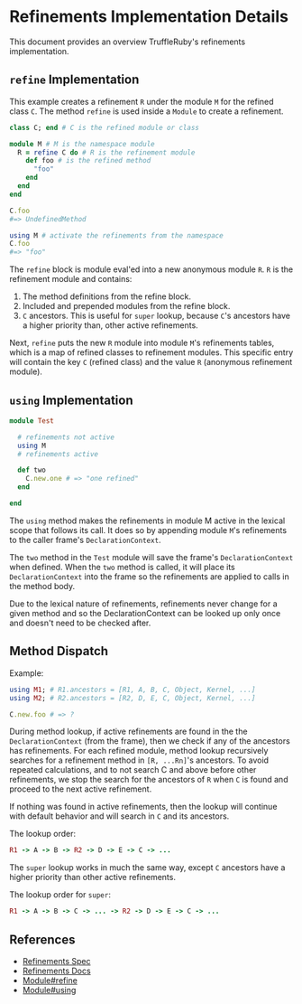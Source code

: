 # Refinements Implementation Details

This document provides an overview TruffleRuby's refinements implementation.

## `refine` Implementation

This example creates a refinement `R` under the module `M` for the refined class
`C`. The method `refine` is used inside a `Module` to create a refinement.

```ruby
class C; end # C is the refined module or class

module M # M is the namespace module
  R = refine C do # R is the refinement module
    def foo # is the refined method
      "foo"
    end
  end
end

C.foo
#=> UndefinedMethod

using M # activate the refinements from the namespace
C.foo
#=> "foo"
```

The `refine` block is module eval'ed into a new anonymous module `R`.
`R` is the refinement module and contains:
1. The method definitions from the refine block.
2. Included and prepended modules from the refine block.
3. `C` ancestors. This is useful for `super` lookup, because `C`'s ancestors have a higher priority than, other active refinements.

Next, `refine` puts the new `R` module into module `M`'s refinements tables,
which is a map of refined classes to refinement modules. This specific entry
will contain the key `C` (refined class) and the value `R` (anonymous refinement
module).

## `using` Implementation

```ruby
module Test

  # refinements not active
  using M
  # refinements active

  def two
    C.new.one # => "one refined"
  end

end
```

The `using` method makes the refinements in module M active in the lexical scope
that follows its call. It does so by appending module `M`'s refinements to the
caller frame's `DeclarationContext`.

The `two` method in the `Test` module will save the frame's `DeclarationContext`
when defined. When the `two` method is called, it will place its
`DeclarationContext` into the frame so the refinements are applied to calls in
the method body.

Due to the lexical nature of refinements, refinements never change for a given
method and so the DeclarationContext can be looked up only once and doesn't need
to be checked after.

## Method Dispatch
Example:
```ruby
using M1; # R1.ancestors = [R1, A, B, C, Object, Kernel, ...]
using M2; # R2.ancestors = [R2, D, E, C, Object, Kernel, ...]

C.new.foo # => ?
```

During method lookup, if active refinements are found in the the `DeclarationContext` (from the frame),
then we check if any of the ancestors has refinements.
For each refined module, method lookup recursively searches for a refinement method in `[R, ...Rn]`'s ancestors.
To avoid repeated calculations, and to not search C and above before other refinements,
we stop the search for the ancestors of `R` when `C` is found and proceed to the next active refinement.

If nothing was found in active refinements, then the lookup will continue with default behavior and will search in `C` and its ancestors.

The lookup order:
```ruby
R1 -> A -> B -> R2 -> D -> E -> C -> ...
```

The `super` lookup works in much the same way, except `C` ancestors have a higher priority than other active refinements.

The lookup order for `super`:
```ruby
R1 -> A -> B -> C -> ... -> R2 -> D -> E -> C -> ...
```

## References

- [Refinements Spec](https://bugs.ruby-lang.org/projects/ruby-trunk/wiki/RefinementsSpec)
- [Refinements Docs](https://ruby-doc.org/core-2.7.0/doc/syntax/refinements_rdoc.html)
- [Module#refine](https://ruby-doc.org/core-2.7.0/Module.html#method-i-refine)
- [Module#using](https://ruby-doc.org/core-2.7.0/Module.html#method-i-using)
